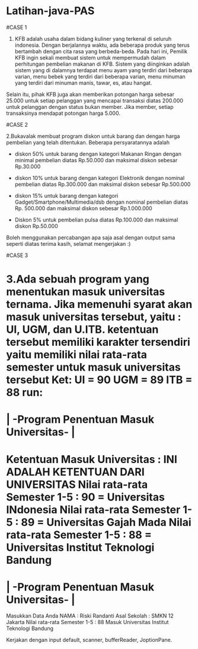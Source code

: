 # Latihan-java-PAS

#CASE 1

1. KFB adalah usaha dalam bidang kuliner yang terkenal di seluruh indonesia. Dengan berjalannya waktu, ada beberapa produk yang terus bertambah dengan cita rasa yang berbeda-beda. Pada hari ini, Pemilik KFB ingin sekali membuat sistem untuk mempermudah dalam perhitungan pembelian makanan di KFB. Sistem yang diinginkan adalah sistem yang di dalamnya terdapat menu ayam yang terdiri dari beberapa varian, menu bebek yang terdiri dari beberapa varian, menu minuman yang terdiri dari minuman manis, tawar, es, atau hangat.

Selain itu, pihak KFB juga akan memberikan potongan harga sebesar 25.000 untuk setiap pelanggan yang mencapai transaksi diatas 200.000 untuk pelanggan dengan status bukan member. Jika member, setiap transaksinya mendapat potongan harga 5.000.

#CASE 2

2.Bukavalak membuat program diskon untuk barang dan dengan harga pembelian yang telah ditentukan. Beberapa persyaratannya adalah

- diskon 50% untuk barang dengan kategori Makanan Ringan dengan minimal pembelian diatas Rp.50.000 dan maksimal diskon sebesar Rp.30.000

- diskon 10% untuk barang dengan kategori Elektronik dengan nominal pembelian diatas Rp.300.000 dan maksimal diskon sebesar Rp.500.000

- diskon 15% untuk barang dengan kategori Gadget/Smartphone/Multimedia/dsb dengan nominal pembelian diatas Rp. 500.000 dan maksimal diskon sebesar Rp.1.000.000

- Diskon 5% untuk pembelian pulsa diatas Rp.100.000 dan maksimal diskon Rp.50.000

Boleh menggunakan percabangan apa saja asal dengan output sama seperti diatas
terima kasih, selamat mengerjakan :)

#CASE 3 

3.Ada sebuah program yang menentukan masuk universitas ternama. Jika memenuhi syarat akan masuk universitas tersebut, yaitu : UI, UGM, dan U.ITB. ketentuan tersebut memiliki karakter tersendiri yaitu memiliki nilai rata-rata semester untuk masuk universitas tersebut 
Ket: 
UI = 90
UGM = 89
ITB = 88
run:
==========================================================================
| -Program Penentuan Masuk Universitas- |
==========================================================================
Ketentuan Masuk Universitas : 
INI ADALAH KETENTUAN DARI UNIVERSITAS
Nilai rata-rata Semester 1-5 : 90 = Universitas INdonesia
Nilai rata-rata Semester 1-5 : 89 = Universitas Gajah Mada
Nilai rata-rata Semester 1-5 : 88 = Universitas Institut Teknologi Bandung
==========================================================================
| -Program Penentuan Masuk Universitas- |
==========================================================================
Masukkan Data Anda 
NAMA : Riski Randanti 
Asal Sekolah : SMKN 12 Jakarta
Nilai rata-rata Semester 1-5 : 88
Masuk Universitas Institut Teknologi Bandung

Kerjakan dengan input default, scanner, bufferReader, JoptionPane.
